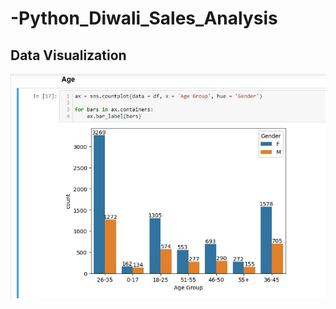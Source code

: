 # -Python_Diwali_Sales_Analysis

## Data Visualization

![logo](https://github.com/Shoaib9288/-Python_Diwali_Sales_Analysis/blob/main/Data_Visualization/Age.JPG)

